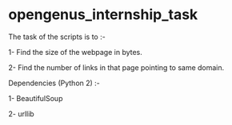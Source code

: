 # opengenus_internship_task


  The task of the scripts is to :- 

1- Find the size of the webpage in bytes. 

2- Find the number of links in that page pointing to same domain. 



  Dependencies (Python 2) :- 

1- BeautifulSoup

2- urllib
